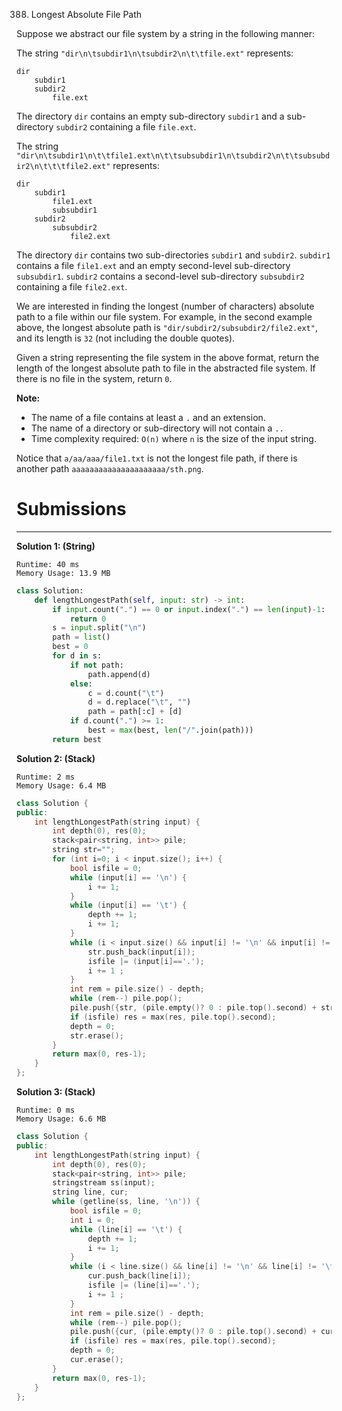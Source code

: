 388. Longest Absolute File Path

Suppose we abstract our file system by a string in the following manner:

The string `"dir\n\tsubdir1\n\tsubdir2\n\t\tfile.ext"` represents:
```
dir
    subdir1
    subdir2
        file.ext
```
The directory `dir` contains an empty sub-directory `subdir1` and a sub-directory `subdir2` containing a file `file.ext`.

The string `"dir\n\tsubdir1\n\t\tfile1.ext\n\t\tsubsubdir1\n\tsubdir2\n\t\tsubsubdir2\n\t\t\tfile2.ext"` represents:
```
dir
    subdir1
        file1.ext
        subsubdir1
    subdir2
        subsubdir2
            file2.ext
```
The directory `dir` contains two sub-directories `subdir1` and `subdir2`. `subdir1` contains a file `file1.ext` and an empty second-level sub-directory `subsubdir1`. `subdir2` contains a second-level sub-directory `subsubdir2` containing a file `file2.ext`.

We are interested in finding the longest (number of characters) absolute path to a file within our file system. For example, in the second example above, the longest absolute path is `"dir/subdir2/subsubdir2/file2.ext"`, and its length is `32` (not including the double quotes).

Given a string representing the file system in the above format, return the length of the longest absolute path to file in the abstracted file system. If there is no file in the system, return `0`.

**Note:**

* The name of a file contains at least a `.` and an extension.
* The name of a directory or sub-directory will not contain a `..`
* Time complexity required: `O(n)` where `n` is the size of the input string.

Notice that `a/aa/aaa/file1.txt` is not the longest file path, if there is another path `aaaaaaaaaaaaaaaaaaaaa/sth.png`.

# Submissions
---
**Solution 1: (String)**
```
Runtime: 40 ms
Memory Usage: 13.9 MB
```
```python
class Solution:
    def lengthLongestPath(self, input: str) -> int:
        if input.count(".") == 0 or input.index(".") == len(input)-1:
            return 0
        s = input.split("\n")
        path = list()
        best = 0
        for d in s:
            if not path:
                path.append(d)
            else:
                c = d.count("\t")
                d = d.replace("\t", "")
                path = path[:c] + [d]
            if d.count(".") >= 1:
                best = max(best, len("/".join(path)))
        return best
```

**Solution 2: (Stack)**
```
Runtime: 2 ms
Memory Usage: 6.4 MB
```
```c++
class Solution {
public:
    int lengthLongestPath(string input) {
        int depth(0), res(0);
        stack<pair<string, int>> pile;
        string str="";
        for (int i=0; i < input.size(); i++) {
            bool isfile = 0;
            while (input[i] == '\n') {
                i += 1;
            }
            while (input[i] == '\t') {
                depth += 1;
                i += 1;
            }
            while (i < input.size() && input[i] != '\n' && input[i] != '\t') {
                str.push_back(input[i]);
                isfile |= (input[i]=='.');
                i += 1 ;
            }
            int rem = pile.size() - depth;
            while (rem--) pile.pop();
            pile.push({str, (pile.empty()? 0 : pile.top().second) + str.size() + 1});
            if (isfile) res = max(res, pile.top().second);
            depth = 0;
            str.erase();
        }
        return max(0, res-1);
    }
};
```

**Solution 3: (Stack)**
```
Runtime: 0 ms
Memory Usage: 6.6 MB
```
```c++
class Solution {
public:
    int lengthLongestPath(string input) {
        int depth(0), res(0);
        stack<pair<string, int>> pile;
        stringstream ss(input);
        string line, cur;
        while (getline(ss, line, '\n')) {
            bool isfile = 0;
            int i = 0;
            while (line[i] == '\t') {
                depth += 1;
                i += 1;
            }
            while (i < line.size() && line[i] != '\n' && line[i] != '\t') {
                cur.push_back(line[i]);
                isfile |= (line[i]=='.');
                i += 1 ;
            }
            int rem = pile.size() - depth;
            while (rem--) pile.pop();
            pile.push({cur, (pile.empty()? 0 : pile.top().second) + cur.size() + 1});
            if (isfile) res = max(res, pile.top().second);
            depth = 0;
            cur.erase();
        }
        return max(0, res-1);
    }
};
```
